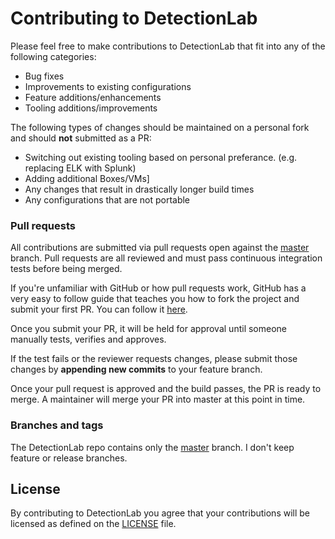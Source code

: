 # Contributing to DetectionLab

Please feel free to make contributions to DetectionLab that fit into any of the following categories:

* Bug fixes
* Improvements to existing configurations
* Feature additions/enhancements
* Tooling additions/improvements

The following types of changes should be maintained on a personal fork and should **not** submitted as a PR:

* Switching out existing tooling based on personal preferance. (e.g. replacing ELK with Splunk)
* Adding additional Boxes/VMs]
* Any changes that result in drastically longer build times
* Any configurations that are not portable


### Pull requests

All contributions are submitted via pull requests open against the
[master](https://github.com/cybersheepdog/DetectionLab/tree/master) branch. Pull requests are all reviewed and must pass continuous integration tests before being merged.

If you're unfamiliar with GitHub or how pull requests work, GitHub has a very easy to follow guide
that teaches you how to fork the project and submit your first PR. You can follow it
[here](https://guides.github.com/activities/forking/).

Once you submit your PR, it will be held for approval until someone manually tests, verifies and approves. 

If the test fails or the reviewer requests changes, please submit those changes by **appending new
commits** to your feature branch.

Once your pull request is approved and the build passes, the PR is ready to merge. A maintainer will merge your PR into master at this point in time.

### Branches and tags

The DetectionLab repo contains only the [master](https://github.com/cybersheepdog/DetectionLab/tree/master) branch. I don't keep feature or release branches.

## License

By contributing to DetectionLab you agree that your contributions will be licensed as defined on the
[LICENSE](LICENSE) file.
